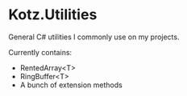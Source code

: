 # Kotz.Utilities

General C# utilities I commonly use on my projects.

Currently contains:
- RentedArray\<T>
- RingBuffer\<T>
- A bunch of extension methods